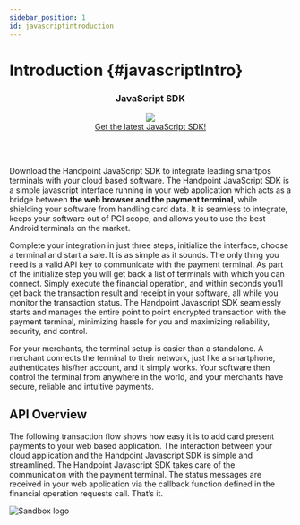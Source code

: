 ```yaml
---
sidebar_position: 1
id: javascriptintroduction
---
```




# Introduction {#javascriptIntro}

<div class="card-demo" align='middle'  >
  <div class="card card-background" >
    <div class="card__header">
      <h3>JavaScript SDK</h3>
    </div>
    <div class="card__body">
      <a href="https://hpoint-cr-binaries-prod.s3.amazonaws.com/cloud/sdk/wrappers/js/6.2.0/handpoint-6.2.0.js">
  <img src="https://handpoint.imgix.net/ballicons/small/cloud.png"/> 
</a>
    </div>
    <div class="card__footer">
      <a class="button button--primary" href="https://hpoint-cr-binaries-prod.s3.amazonaws.com/cloud/sdk/wrappers/js/6.2.0/handpoint-6.2.0.js" >Get the latest JavaScript SDK!</a>
    </div>
  </div>
</div>

<br></br>

Download the Handpoint JavaScript SDK to integrate leading smartpos terminals with your cloud based software. The Handpoint JavaScript SDK is a simple javascript interface running in your web application which acts as a bridge between **the web browser and the payment terminal**, while shielding your software from handling card data. It is seamless to integrate, keeps your software out of PCI scope, and allows you to use the best Android terminals on the market.

Complete your integration in just three steps, initialize the interface, choose a terminal and start a sale. It is as simple as it sounds. The only thing you need is a valid API key to communicate with the payment terminal. As part of the initialize step you will get back a list of terminals with which you can connect. Simply execute the financial operation, and within seconds you’ll get back the transaction result and receipt in your software, all while you monitor the transaction status. The Handpoint Javascript SDK seamlessly starts and manages the entire point to point encrypted transaction with the payment terminal, minimizing hassle for you and maximizing reliability, security, and control.

For your merchants, the terminal setup is easier than a standalone. A merchant connects the terminal to their network, just like a smartphone, authenticates his/her account, and it simply works. Your software then control the terminal from anywhere in the world, and your merchants have secure, reliable and intuitive payments.

## API Overview

The following transaction flow shows how easy it is to add card present payments to your web based application. The interaction between your cloud application and the Handpoint Javascript SDK is simple and streamlined. The Handpoint Javascript SDK takes care of the communication with the payment terminal. The status messages are received in your web application via the callback function defined in the financial operation requests call. That’s it.

![Sandbox logo](/img/jsoverview.png)


